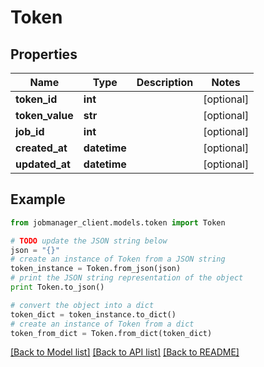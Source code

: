 # Token


## Properties
Name | Type | Description | Notes
------------ | ------------- | ------------- | -------------
**token_id** | **int** |  | [optional] 
**token_value** | **str** |  | [optional] 
**job_id** | **int** |  | [optional] 
**created_at** | **datetime** |  | [optional] 
**updated_at** | **datetime** |  | [optional] 

## Example

```python
from jobmanager_client.models.token import Token

# TODO update the JSON string below
json = "{}"
# create an instance of Token from a JSON string
token_instance = Token.from_json(json)
# print the JSON string representation of the object
print Token.to_json()

# convert the object into a dict
token_dict = token_instance.to_dict()
# create an instance of Token from a dict
token_from_dict = Token.from_dict(token_dict)
```
[[Back to Model list]](../README.md#documentation-for-models) [[Back to API list]](../README.md#documentation-for-api-endpoints) [[Back to README]](../README.md)


